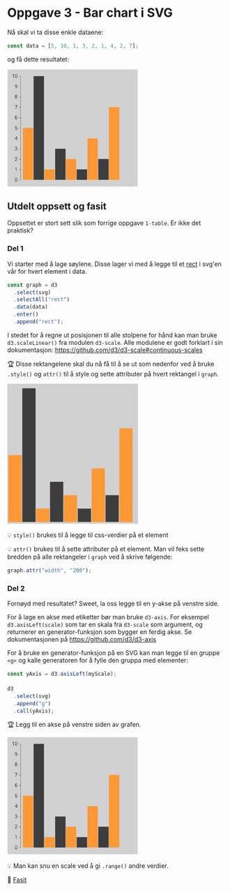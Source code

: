# Oppgave 3 - Bar chart i SVG

Nå skal vi ta disse enkle dataene:

```javascript
const data = [5, 10, 1, 3, 2, 1, 4, 2, 7];
```

og få dette resultatet:

<img src="../../img/2-barchart2.png" width="300" />

## Utdelt oppsett og fasit

Oppsettet er stort sett slik som forrige oppgave `1-table`. Er ikke det praktisk?

### Del 1

Vi starter med å lage søylene. Disse lager vi med å legge til et [rect](https://developer.mozilla.org/en-US/docs/Web/SVG/Element/rect) i svg'en vår for hvert element i data.

```javascript
const graph = d3
  .select(svg)
  .selectAll("rect")
  .data(data)
  .enter()
  .append("rect");
```

I stedet for å regne ut posisjonen til alle stolpene for hånd kan man bruke `d3.scaleLinear()` fra modulen `d3-scale`. Alle modulene er godt forklart i sin dokumentasjon: https://github.com/d3/d3-scale#continuous-scales

:trophy: Disse rektangelene skal du nå få til å se ut som nedenfor ved å bruke `.style()` og `attr()` til å style og sette attributer på hvert rektangel i `graph`.

<img src="../../img/2-barchart1.png" width="300" />

:bulb: `style()` brukes til å legge til css-verdier på et element

:bulb: `attr()` brukes til å sette attributer på et element. Man vil feks sette bredden på alle rektangeler i `graph` ved å skrive følgende:

```javascript
graph.attr("width", "200");
```

### Del 2

Fornøyd med resultatet? Sweet, la oss legge til en y-akse på venstre side.

For å lage en akse med etiketter bør man bruke `d3-axis`. For eksempel `d3.axisLeft(scale)` som tar en skala fra `d3-scale` som argument, og returnerer en generator-funksjon som bygger en ferdig akse. Se dokumentasjonen på https://github.com/d3/d3-axis

For å bruke en generator-funksjon på en SVG kan man legge til en gruppe `<g>` og kalle generatoren for å fylle den gruppa med elementer:

```javascript
const yAxis = d3.axisLeft(myScale);

d3
  .select(svg)
  .append("g")
  .call(yAxis);
```

:trophy: Legg til en akse på venstre siden av grafen.

<img src="../../img/2-barchart2.png" width="300" />

:bulb: Man kan snu en scale ved å gi `.range()` andre verdier.

:school_satchel: [Fasit](./src/fasit.js)
